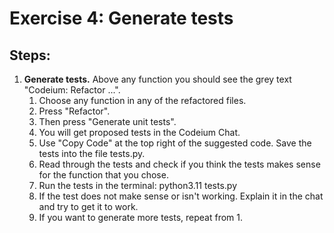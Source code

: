 # Exercise 4: Generate tests

## Steps:

1. **Generate tests.**
    Above any function you should see the grey text "Codeium: Refactor ...".
    1. Choose any function in any of the refactored files.
    2. Press "Refactor".
    3. Then press "Generate unit tests".
    4. You will get proposed tests in the Codeium Chat.
    5. Use "Copy Code" at the top right of the suggested code. Save the tests into the file tests.py.
    6. Read through the tests and check if you think the tests makes sense for the function that you chose.
    7. Run the tests in the terminal:
        python3.11 tests.py
    8. If the test does not make sense or isn't working. Explain it in the chat and try to get it to work.
    9. If you want to generate more tests, repeat from 1.

